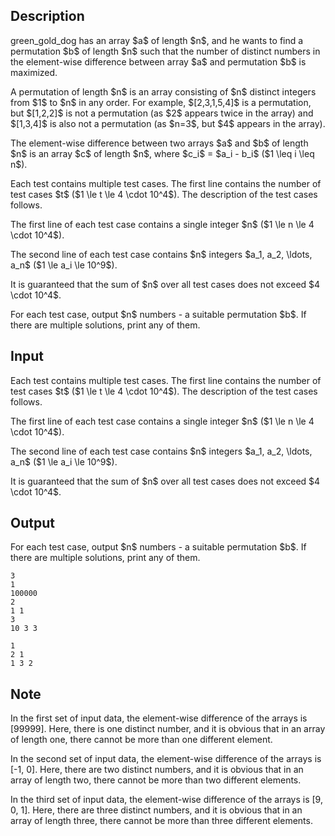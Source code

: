 ## Description

<div><p>green_gold_dog has an array $a$ of length $n$, and he wants to find a permutation $b$ of length $n$ such that the number of distinct numbers in the element-wise difference between array $a$ and permutation $b$ is maximized.</p><p>A permutation of length $n$ is an array consisting of $n$ distinct integers from $1$ to $n$ in any order. For example, $[2,3,1,5,4]$ is a permutation, but $[1,2,2]$ is not a permutation (as $2$ appears twice in the array) and $[1,3,4]$ is also not a permutation (as $n=3$, but $4$ appears in the array).</p><p>The element-wise difference between two arrays $a$ and $b$ of length $n$ is an array $c$ of length $n$, where $c_i$ = $a_i - b_i$ ($1 \leq i \leq n$).</p></div><div class="input-specification"><p>Each test contains multiple test cases. The first line contains the number of test cases $t$ ($1 \le t \le 4 \cdot 10^4$). The description of the test cases follows.</p><p>The first line of each test case contains a single integer $n$ ($1 \le n \le 4 \cdot 10^4$).</p><p>The second line of each test case contains $n$ integers $a_1, a_2, \ldots, a_n$ ($1 \le a_i \le 10^9$).</p><p>It is guaranteed that the sum of $n$ over all test cases does not exceed $4 \cdot 10^4$.</p></div><div class="output-specification"><p>For each test case, output $n$ numbers - a suitable permutation $b$. If there are multiple solutions, print any of them.</p></div>

## Input

<p>Each test contains multiple test cases. The first line contains the number of test cases $t$ ($1 \le t \le 4 \cdot 10^4$). The description of the test cases follows.</p><p>The first line of each test case contains a single integer $n$ ($1 \le n \le 4 \cdot 10^4$).</p><p>The second line of each test case contains $n$ integers $a_1, a_2, \ldots, a_n$ ($1 \le a_i \le 10^9$).</p><p>It is guaranteed that the sum of $n$ over all test cases does not exceed $4 \cdot 10^4$.</p>

## Output

<p>For each test case, output $n$ numbers - a suitable permutation $b$. If there are multiple solutions, print any of them.</p>





```input1|2,3,6,7
3
1
100000
2
1 1
3
10 3 3
```




```output1
1 
2 1 
1 3 2
```



## Note

<p>In the first set of input data, the element-wise difference of the arrays is [99999]. Here, there is one distinct number, and it is obvious that in an array of length one, there cannot be more than one different element.</p><p>In the second set of input data, the element-wise difference of the arrays is [-1, 0]. Here, there are two distinct numbers, and it is obvious that in an array of length two, there cannot be more than two different elements.</p><p>In the third set of input data, the element-wise difference of the arrays is [9, 0, 1]. Here, there are three distinct numbers, and it is obvious that in an array of length three, there cannot be more than three different elements.</p>
